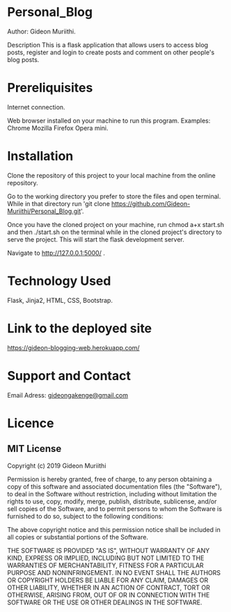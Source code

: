 # Personal_Blog
Author: Gideon Muriithi.

Description
This is a flask application that allows users to access blog posts, register and login to create posts and comment on other people's blog posts.

# Prereliquisites
Internet connection.

Web browser installed on your machine to run this program. Examples: Chrome Mozilla Firefox Opera mini.

# Installation
Clone the repository of this project to your local machine from the online repository.

Go to the working directory you prefer to store the files and open terminal. While in that directory run 'git clone https://github.com/Gideon-Muriithi/Personal_Blog.git'.

Once you have the cloned project on your machine, run chmod a+x start.sh and then ./start.sh on the terminal while in the cloned project's directory to serve the project. This will start the flask development server.

Navigate to http://127.0.0.1:5000/ .

# Technology Used
Flask, Jinja2, HTML, CSS, Bootstrap.

# Link to the deployed site
https://gideon-blogging-web.herokuapp.com/

# Support and Contact
Email Adress: gideongakenge@gmail.com

# Licence
## MIT License
Copyright (c) 2019 Gideon Muriithi

Permission is hereby granted, free of charge, to any person obtaining a copy of this software and associated documentation files (the "Software"), to deal in the Software without restriction, including without limitation the rights to use, copy, modify, merge, publish, distribute, sublicense, and/or sell copies of the Software, and to permit persons to whom the Software is furnished to do so, subject to the following conditions:

The above copyright notice and this permission notice shall be included in all copies or substantial portions of the Software.

THE SOFTWARE IS PROVIDED "AS IS", WITHOUT WARRANTY OF ANY KIND, EXPRESS OR IMPLIED, INCLUDING BUT NOT LIMITED TO THE WARRANTIES OF MERCHANTABILITY, FITNESS FOR A PARTICULAR PURPOSE AND NONINFRINGEMENT. IN NO EVENT SHALL THE AUTHORS OR COPYRIGHT HOLDERS BE LIABLE FOR ANY CLAIM, DAMAGES OR OTHER LIABILITY, WHETHER IN AN ACTION OF CONTRACT, TORT OR OTHERWISE, ARISING FROM, OUT OF OR IN CONNECTION WITH THE SOFTWARE OR THE USE OR OTHER DEALINGS IN THE SOFTWARE.